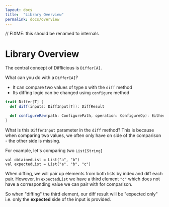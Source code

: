 ```yaml
---
layout: docs
title:  "Library Overview"
permalink: docs/overview
---
```


// FIXME: this should be renamed to internals

# Library Overview

The central concept of Difflicious is `Differ[A]`.

What can you do with a `Differ[A]`?

- It can compare two values of type `A` with the `diff` method
- Its diffing logic can be changed using `configure` method

```scala
trait Differ[T] {
  def diff(inputs: DiffInput[T]): DiffResult

  def configureRaw(path: ConfigurePath, operation: ConfigureOp): Either[DifferUpdateError, Differ[T]]
}
```

What is this `DifferInput` parameter in the `diff` method?
This is because when comparing two values, we often only have on side of the comparison - the other side is missing.

For example, let's comparing two `List[String]`

```
val obtainedList = List("a", "b")
val expectedList = List("a", "b", "c")
```

When diffing, we will pair up elements from both lists by index and diff each pair. 
However, in `expectedList` we have a third element `"c"` which does not have a corresponding value we can pair with for comparison.

So when "diffing" the third element, our diff result will be "expected only" i.e. only the **expected** side of the input is provided.
